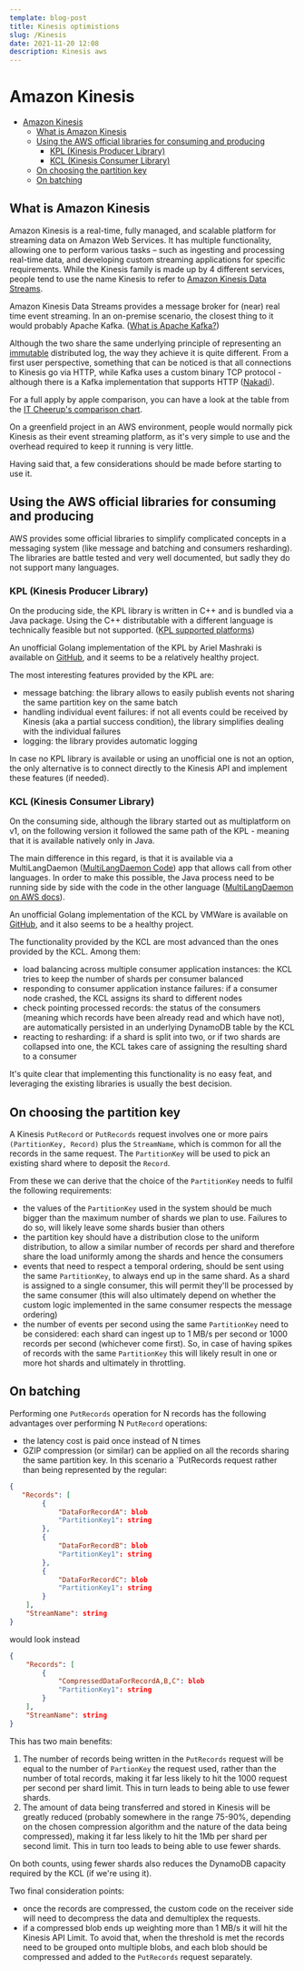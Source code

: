 ```yaml
---
template: blog-post
title: Kinesis optimistions
slug: /Kinesis
date: 2021-11-20 12:08
description: Kinesis aws
---
```

# Amazon Kinesis

- [Amazon Kinesis](#amazon-kinesis)
  - [What is Amazon Kinesis](#what-is-amazon-kinesis)
  - [Using the AWS official libraries for consuming and producing](#using-the-aws-official-libraries-for-consuming-and-producing)
    - [KPL (Kinesis Producer Library)](#kpl-kinesis-producer-library)
    - [KCL (Kinesis Consumer Library)](#kcl-kinesis-consumer-library)
  - [On choosing the partition key](#on-choosing-the-partition-key)
  - [On batching](#on-batching)

## What is Amazon Kinesis

Amazon Kinesis is a real-time, fully managed, and scalable platform for streaming data on Amazon Web Services. It has multiple functionality, allowing one to perform various tasks – such as ingesting and processing real-time data, and developing custom streaming applications for specific requirements. While the Kinesis family is made up by 4 different services, people tend to use the name Kinesis to refer to [Amazon Kinesis Data Streams][1].

Amazon Kinesis Data Streams provides a message broker for (near) real time event streaming. In an on-premise scenario, the closest thing to it would probably Apache Kafka. ([What is Apache Kafka?][2])

Although the two share the same underlying principle of representing an [immutable][3] distributed log, the way they achieve it is quite different. From a first user perspective, something that can be noticed is that all connections to Kinesis go via HTTP, while Kafka uses a custom binary TCP protocol - although there is a Kafka implementation that supports HTTP ([Nakadi][4]).

For a full apply by apple comparison, you can have a look at the table from the [IT Cheerup's comparison chart][5].

On a greenfield project in an AWS environment, people would normally pick Kinesis as their event streaming platform, as it's very simple to use and the overhead required to keep it running is very little.

Having said that, a few considerations should be made before starting to use it.

## Using the AWS official libraries for consuming and producing

AWS provides some official libraries to simplify complicated concepts in a messaging system (like message and batching and consumers resharding). The libraries are battle tested and very well documented, but sadly they do not support many languages.

### KPL (Kinesis Producer Library)

On the producing side, the KPL library is written in C++ and is bundled via a Java package. Using the C++ distributable with a different language is technically feasible but not supported. ([KPL supported platforms][6])

An unofficial Golang implementation of the KPL by Ariel Mashraki is available on [GitHub][7], and it seems to be a relatively healthy project.

The most interesting features provided by the KPL are:

- message batching: the library allows to easily publish events not sharing the same partition key on the same batch
- handling individual event failures: if not all events could be received by Kinesis (aka a partial success condition), the library simplifies dealing with the individual failures
- logging: the library provides automatic logging

In case no KPL library is available or using an unofficial one is not an option, the only alternative is to connect directly to the Kinesis API and implement these features (if needed).

### KCL (Kinesis Consumer Library)

On the consuming side, although the library started out as multiplatform on v1, on the following version it followed the same path of the KPL - meaning that it is available natively only in Java. 

The main difference in this regard, is that it is available via a MultiLangDaemon ([MultiLangDaemon Code][8]) app that allows call from other languages. In order to make this possible, the Java process need to be running side by side with the code in the other language ([MultiLangDaemon on AWS docs][9]).

An unofficial Golang implementation of the KCL by VMWare is available on [GitHub][10], and it also seems to be a healthy project.

The functionality provided by the KCL are most advanced than the ones provided by the KCL. Among them:

- load balancing across multiple consumer application instances: the KCL tries to keep the number of shards per consumer balanced
- responding to consumer application instance failures: if a consumer node crashed, the KCL assigns its shard to different nodes
- check pointing processed records: the status of the consumers (meaning which records have been already read and which have not), are automatically persisted in an underlying DynamoDB table by the KCL
- reacting to resharding: if a shard is split into two, or if two shards are collapsed into one, the KCL takes care of assigning the resulting shard to a consumer

It's quite clear that implementing this functionality is no easy feat, and leveraging the existing libraries is usually the best decision.

## On choosing the partition key

A Kinesis `PutRecord` or `PutRecords` request involves one or more pairs `(PartitionKey, Record)` plus the `StreamName`, which is common for all the records in the same request.
The `PartitionKey` will be used to pick an existing shard where to deposit the `Record`.

From these we can derive that the choice of the `PartitionKey` needs to fulfil the following requirements:

- the values of the `PartitionKey` used in the system should be much bigger than the maximum number of shards we plan to use. Failures to do so, will likely leave some shards busier than others
- the partition key should have a distribution close to the uniform distribution, to allow a similar number of records per shard and therefore share the load uniformly among the shards and hence the consumers
- events that need to respect a temporal ordering, should be sent using the same `PartitionKey`, to always end up in the same shard. As a shard is assigned to a single consumer, this will permit they'll be processed by the same consumer (this will also ultimately depend on whether the custom logic implemented in the same consumer respects the message ordering)
- the number of events per second using the same `PartitionKey` need to be considered: each shard can ingest up to 1 MB/s per second or 1000 records per second (whichever come first). So, in case of having spikes of records with the same `PartitionKey` this will likely result in one or more hot shards and ultimately in throttling.

## On batching

Performing one `PutRecords` operation for N records has the following advantages over performing N `PutRecord` operations:

- the latency cost is paid once instead of N times
- GZIP compression (or similar) can be applied on all the records sharing the same partition key. In this scenario a `PutRecords request rather than being represented by the regular:

```json
{
   "Records": [ 
        { 
            "DataForRecordA": blob
            "PartitionKey1": string
        },
        { 
            "DataForRecordB": blob
            "PartitionKey1": string
        },
        { 
            "DataForRecordC": blob
            "PartitionKey1": string
        }
    ],
    "StreamName": string
}
```

would look instead

```json
{
    "Records": [ 
        { 
            "CompressedDataForRecordA,B,C": blob
            "PartitionKey1": string
        }
    ],
    "StreamName": string
}
```

This has two main benefits:

1. The number of records being written in the `PutRecords` request will be equal to the number of `PartionKey` the request used, rather than the number of total records, making it far less likely to hit the 1000 request per second per shard limit. This in turn leads to being able to use fewer shards.
2. The amount of data being transferred and stored in Kinesis will be greatly reduced (probably somewhere in the range 75-90%, depending on the chosen compression algorithm and the nature of the data being compressed), making it far less likely to hit the 1Mb per shard per second limit. This in turn too leads to being able to use fewer shards.

On both counts, using fewer shards also reduces the DynamoDB capacity required by the KCL (if we're using it).

Two final consideration points: 

- once the records are compressed, the custom code on the receiver side will need to decompress the data and demultiplex the requests.
- if a compressed blob ends up weighting more than 1 MB/s it will hit the Kinesis API Limit. To avoid that, when the threshold is met the records need to be grouped onto multiple blobs, and each blob should be compressed and added to the `PutRecords` request separately.

[1]: https://docs.aws.amazon.com/streams/latest/dev/introduction.html "AWS documentation on Amazon Kinesis Data Streams"
[2]: https://www.confluent.io/what-is-apache-kafka "What is Apache Kafka on Confluent"
[3]: https://www.amazon.com/Art-Immutable-Architecture-Management-Distributed/dp/1484259548 "What immutable means in a distributed architecture in the book The Art of Immutable Architecture: Theory and Practice of Data Management in Distributed Systems"
[4]: https://nakadi.io/ "Nakadi: A distributed event bus that implements a RESTful API abstraction on top of Kafka-like queues"
[5]: http://www.itcheerup.net/2019/01/kafka-vs-kinesis/#:~:text=Key%20Concepts%20Comparison "AWS Kinesis vs Kafka comparison: Which is right for you?"
[6]: https://docs.aws.amazon.com/streams/latest/dev/kinesis-kpl-supported-plats.html#:~:text=64-bit%20only.-,Source%20Code,-If%20the%20binaries "KPL support of additional platforms besides Java"
[7]: https://github.com/a8m/kinesis-producer "Golang Kinesis producer source code"
[8]: https://javadoc.io/static/com.amazonaws/amazon-kinesis-client/1.12.0/com/amazonaws/services/kinesis/multilang/MultiLangDaemon.html "MultiLangDaemon source code"
[9]: https://docs.aws.amazon.com/streams/latest/dev/shared-throughput-kcl-consumers.html#:~:text=interface%20called%20the-,MultiLangDaemon,-.%20This%20daemon%20is "Multilang deamon explained on AWS docs"
[10]: https://github.com/vmware/vmware-go-kcl "Golang Kinesis consumer source code"
